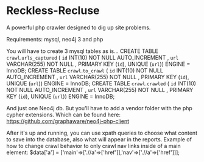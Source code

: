 # Reckless-Recluse
A powerful php crawler designed to dig up site problems. 

Requirements:
mysql, neo4j 3 and php

You will have to create 3 mysql tables as is... 
CREATE TABLE `crawl`.`urls_captured` ( `id` INT(10) NOT NULL AUTO_INCREMENT , `url` VARCHAR(255) NOT NULL , PRIMARY KEY (`id`), UNIQUE (`url`)) ENGINE = InnoDB;
CREATE TABLE `crawl`.`to_crawl` ( `id` INT(10) NOT NULL AUTO_INCREMENT , `url` VARCHAR(255) NOT NULL , PRIMARY KEY (`id`), UNIQUE (`url`)) ENGINE = InnoDB;
CREATE TABLE `crawl`.`crawled` ( `id` INT(10) NOT NULL AUTO_INCREMENT , `url` VARCHAR(255) NOT NULL , PRIMARY KEY (`id`), UNIQUE (`url`)) ENGINE = InnoDB;

And just one Neo4j db. But you'll have to add a vendor folder with the php cypher extensions. Which can be found here: https://github.com/graphaware/neo4j-php-client

After it's up and running, you can use xpath queries to choose what content to save into the database, also what will appear in the reports. 
Example of how to change crawl behavior to only crawl nav links inside of a main element:
$data['a'] = ['main'=>['.//a'=>['href']],'nav'=>['.//a'=>['href']]]; 
